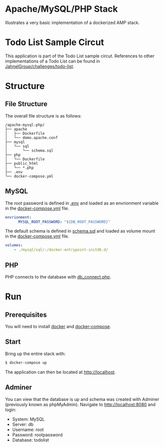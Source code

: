 Apache/MySQL/PHP Stack
===================================
Illustrates a very basic implementation of a dockerized AMP stack.

# Todo List Sample Circut

This application is part of the Todo List sample circut. References to other implementations of a Todo List can be found in [JahnelGroup/challenges/todo-list](https://github.com/JahnelGroup/challenges/tree/master/todo-list).

# Structure

## File Structure

The overall file structure is as follows:

```text
/apache-mysql-php/
├── apache
│   ├── Dockerfile
│   └── demo.apache.conf
├── mysql
│   └── sql
│       └── schema.sql
├── php
│   └── Dockerfile
├── public_html
│   └── *.php
├── .env
└── docker-compose.yml
```

## MySQL

The root password is defined in [.env](./.env) and loaded as an envrionment variable in the [docker-compose.yml](./docker-compose.yml) file.

```yml
envrionment:
      MYSQL_ROOT_PASSWORD: "${DB_ROOT_PASSWORD}"
```

The default schema is defined in [schema.sql](./mysql/sql/schema.sql) and loaded as volume mount in the [docker-compose.yml](./docker-compose.yml) file.

```yml
volumes:
    - ./mysql/sql/:/docker-entrypoint-initdb.d/
```

## PHP
PHP connects to the database with [db_connect.php](./public_html/db_connect.php).

# Run

## Prerequisites

You will need to install [docker](https://docs.docker.com/install/) and [docker-compose](https://docs.docker.com/compose/install).

## Start

Bring up the entire stack with:

```bash
$ docker-compose up
```

The application can then be located at [http://localhost](http://localhost).

## Adminer

You can view that the database is up and schema was created with Adminer (previously known as phpMyAdmin). Navigate to [http://localhost:8080](http://localhost:8080) and login:

* System: MySQL
* Server: db
* Username: root
* Password: rootpassword
* Database: todolist
